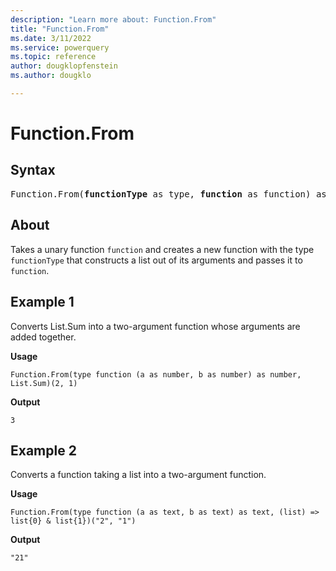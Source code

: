 ```yaml
---
description: "Learn more about: Function.From"
title: "Function.From"
ms.date: 3/11/2022
ms.service: powerquery
ms.topic: reference
author: dougklopfenstein
ms.author: dougklo

---
```

# Function.From

## Syntax

<pre>
Function.From(<b>functionType</b> as type, <b>function</b> as function) as function
</pre>

## About

Takes a unary function `function` and creates a new function with the type `functionType` that constructs a list out of its arguments and passes it to `function`.

## Example 1

Converts List.Sum into a two-argument function whose arguments are added together.

**Usage**

```powerquery-m
Function.From(type function (a as number, b as number) as number, List.Sum)(2, 1)
```

**Output**

`3`

## Example 2

Converts a function taking a list into a two-argument function.

**Usage**

```powerquery-m
Function.From(type function (a as text, b as text) as text, (list) => list{0} & list{1})("2", "1")
```

**Output**

`"21"`

